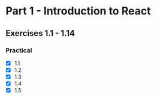 # Part 1 - Introduction to React

## Exercises 1.1 - 1.14

### Practical
- [x] 1.1
- [x] 1.2
- [x] 1.3
- [x] 1.4
- [x] 1.5